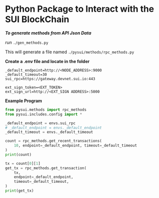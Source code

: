 # Python Package to Interact with the SUI BlockChain

***To generate methods from API Json Data*** 

*run*
`./gen_methods.py`

This will generate a file named `./pysui/methods/rpc_methods.py`

**Create a .env file and locate in the folder**

```
_default_endpoint=http://<NODE_ADDRESS>:9000
_default_timeout=30
sui_rpc=https://gateway.devnet.sui.io:443

ext_sign_token=<EXT_TOKEN>
ext_sign_url=http://<EXT_SIGN ADDRESS>:5000
```

**Example Program**

```python
from pysui.methods import rpc_methods
from pysui.includes.config import *

_default_endpoint = envs.sui_rpc
# _default_endpoint = envs._default_endpoint
_default_timeout = envs._default_timeout

count = rpc_methods.get_recent_transactions(
    10, endpoint=_default_endpoint, timeout=_default_timeout
)
print(count)

tx = count[0][1]
get_tx = rpc_methods.get_transaction(
    tx,
    endpoint=_default_endpoint,
    timeout=_default_timeout,
)
print(get_tx)

```
